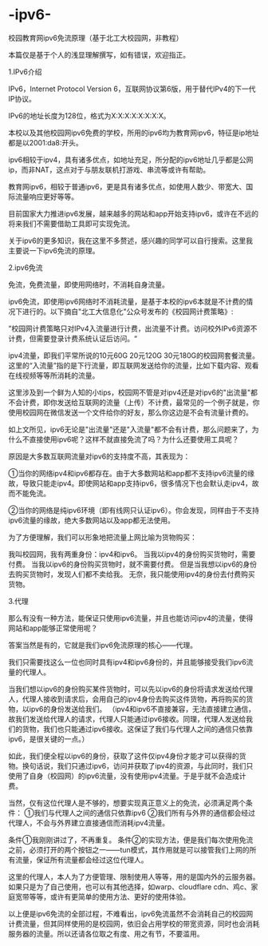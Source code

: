 # -ipv6-
校园教育网ipv6免流原理（基于北工大校园网，非教程）


本篇仅是基于个人的浅显理解撰写，如有错误，欢迎指正。



1.IPv6介绍

IPv6，Internet Protocol Version 6，互联网协议第6版，用于替代IPv4的下一代IP协议。

IPv6的地址长度为128位，格式为X:X:X:X:X:X:X:X。

本校以及其他校园网ipv6免费的学校，所用的ipv6均为教育网ipv6，特征是ip地址都是以2001:da8:开头。

ipv6相较于ipv4，具有诸多优点，如地址充足，所分配的ipv6地址几乎都是公网ip，而非NAT，这点对于与朋友联机打游戏、串流等或许有帮助。

教育网ipv6，相较于普通ipv6，更是具有诸多优点，如使用人数少、带宽大、国际流量响应更好等等。

目前国家大力推进ipv6发展，越来越多的网站和app开始支持ipv6，或许在不远的将来我们不需要借助工具即可实现免流。

关于ipv6的更多知识，我在这里不多赘述，感兴趣的同学可以自行搜索。这里我主要说一下ipv6免流的原理。



2.ipv6免流

免流，免费流量，即使用网络时，不消耗自身流量。

ipv6免流，即使用ipv6网络时不消耗流量，是基于本校的ipv6本就是不计费的情况下进行的。以下摘自"北工大信息化"公众号发布的《校园网计费策略》:

”校园网计费策略只对IPv4入流量进行计费，出流量不计费。访问校外IPv6资源不计费，但需要登录计费系统认证后访问。“

ipv4流量，即我们平常所说的10元60G 20元120G 30元180G的校园网套餐流量。这里的“入流量”指的是下行流量，即互联网发送给你的流量，比如下载内容、观看在线视频等等所消耗的流量。

这里涉及到一个鲜为人知的小tips，校园网不管是对ipv4还是对ipv6的"出流量"都不会计费，即你发送给互联网的流量（上传）不计费，最常见的一个例子就是，你使用校园网在微信发送一个文件给你的好友，那么你这边是不会有流量计费的。

如上文所见，ipv6无论是"出流量"还是"入流量"都不会有计费，那么问题来了，为什么不直接使用ipv6呢？这样不就直接免流了吗？为什么还要使用工具呢？

原因是大多数互联网流量对ipv6的支持度不高，其表现为：

①当你的网络ipv4和ipv6都存在。由于大多数网站和app都不支持ipv6流量的缘故，导致只能走ipv4。即使网站和app支持ipv6，很多情况下也会默认走ipv4，故而不能免流。

②当你的网络是纯ipv6环境（即有线网只认证ipv6）。你会发现，同样由于不支持ipv6流量的缘故，绝大多数网站以及app都无法使用。

为了方便理解，我们可以形象地把流量上网比喻为货物购买：

我叫校园网，我有两重身份：ipv4和ipv6。
当我以ipv4的身份购买货物时，需要付费。
当我以ipv6的身份购买货物时，就不需要付费。
但是当我想以ipv6的身份去购买货物时，发现人们都不卖给我。
无奈，我只能使用ipv4的身份去付费购买货物。




3.代理

那么有没有一种方法，能保证只使用ipv6流量，并且也能访问ipv4的流量，使得网站和app能够正常使用呢？

答案当然是有的，它就是我们ipv6免流原理的核心——代理。

我们只需要找这么一位也同时具有ipv4和ipv6身份的，并且能够接受我们ipv6流量的代理人。

当我们想以ipv6的身份购买某件货物时，可以先以ipv6的身份将请求发送给代理人，代理人接收到请求后，会用自己的ipv4身份去购买这件货物，再将购买的货物，以ipv6的身份发送给我们。
（ipv4和ipv6不直接兼容，无法直接建立通信，故我们发送给代理人的请求，代理人只能通过ipv6接收。同理，代理人发送给我们的货物，我们也只能通过ipv6接收。这保证了我们与代理人之间的通信只依靠ipv6，是很关键的一点。）

如此，我们便全程以ipv6的身份，获取了这件仅ipv4身份才能才可以获得的货物。换句话说，我们只通过ipv6，访问并获取了ipv4的资源，与此同时，我们只使用了自身（校园网）的ipv6流量，没有使用ipv4流量。于是乎就不会造成计费。

当然，仅有这位代理人是不够的，想要实现真正意义上的免流，必须满足两个条件：
①我们与代理人之间的通信只依靠ipv6
②我们所有与外界的通信都会经过代理人，不会与外界建立直接通信而消耗ipv4流量。

条件①我刚刚讲过了，不再重复。
条件②的实现方法，便是我们每次使用免流之前，必须打开的两个按钮之一——tun模式，其作用就是可以接管我们上网的所有流量，保证所有流量都会经过这位代理人。

这里的代理人，本人为了方便管理、限制使用人等等，用的是国内外的云服务器。如果只是为了自己使用，也可以有其他选择，如warp、cloudflare cdn、鸡c、家庭宽带等等，或许有更简单的使用方法、更好的使用体验。

以上便是ipv6免流的全部过程，不难看出，ipv6免流虽然不会消耗自己的校园网计费流量，但其同样使用的是校园网，依旧会占用学校的带宽资源，同时也会消耗服务器的流量。所以还请各位取之有度、用之有节，不要滥用。
